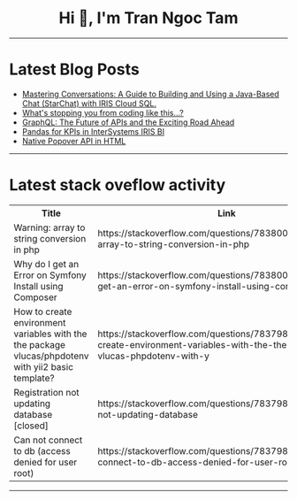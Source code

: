 <h1 align="center">Hi 👋, I'm Tran Ngoc Tam</h1>

---

# Latest Blog Posts 
<!-- BLOG-POST-LIST:START -->
- [Mastering Conversations: A Guide to Building and Using a Java-Based Chat &lpar;StarChat&rpar; with IRIS Cloud SQL.](https://dev.to/intersystems/mastering-conversations-a-guide-to-building-and-using-a-java-based-chat-starchat-with-iris-cloud-sql-4gok)
- [What&#39;s stopping you from coding like this...?](https://dev.to/josefine/whats-stopping-you-from-coding-like-this-58l7)
- [GraphQL: The Future of APIs and the Exciting Road Ahead](https://dev.to/vaibhav-solanki/graphql-the-future-of-apis-and-the-exciting-road-ahead-33bb)
- [Pandas for KPIs in InterSystems IRIS BI](https://dev.to/intersystems/pandas-for-kpis-in-intersystems-iris-bi-2ep)
- [Native Popover API in HTML](https://dev.to/saranshk/native-popover-api-in-html-4kce)
<!-- BLOG-POST-LIST:END -->

---

# Latest stack oveflow activity
<table>
  <tr><th>Title</th><th>Link</th></tr>
  <!-- STACKOVERFLOW:START --><tr><td>Warning: array to string conversion in php</td><td>https://stackoverflow.com/questions/78380094/warning-array-to-string-conversion-in-php</td></tr><tr><td>Why do I get an Error on Symfony Install using Composer</td><td>https://stackoverflow.com/questions/78380089/why-do-i-get-an-error-on-symfony-install-using-composer</td></tr><tr><td>How to create environment variables with the the package vlucas/phpdotenv with yii2 basic template?</td><td>https://stackoverflow.com/questions/78379891/how-to-create-environment-variables-with-the-the-package-vlucas-phpdotenv-with-y</td></tr><tr><td>Registration not updating database [closed]</td><td>https://stackoverflow.com/questions/78379858/registration-not-updating-database</td></tr><tr><td>Can not connect to db &lpar;access denied for user root&rpar;</td><td>https://stackoverflow.com/questions/78379816/can-not-connect-to-db-access-denied-for-user-root</td></tr><!-- STACKOVERFLOW:END -->
</table>

---



